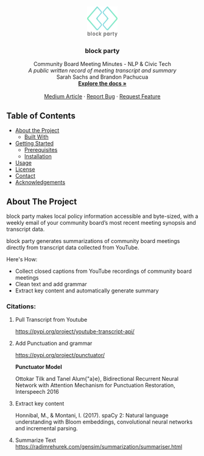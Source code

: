 <!-- PROJECT LOGO -->
<br />
<p align="center">
  <a href="https://blockparty.emptybox.io/">
    <img src="images/block_party_logo.png" alt="block party" width="80" height="80">
  </a>

  <h3 align="center">block party</h3>
  <p align="center">
    Community Board Meeting Minutes - NLP & Civic Tech
    <br/>
    <i>A public written record of meeting transcript and summary</i>
    <br/>
    Sarah Sachs and Brandon Pachucua
    <br />
    <a href="https://github.com/othneildrew/Best-README-Template"><strong>Explore the docs »</strong></a>
    <br />
    <br />
    <a href="https://github.com/othneildrew/Best-README-Template">Medium Article</a>
    ·
    <a href="https://github.com/othneildrew/Best-README-Template/issues">Report Bug</a>
    ·
    <a href="https://github.com/othneildrew/Best-README-Template/issues">Request Feature</a>
  </p>
</p>



<!-- TABLE OF CONTENTS -->
## Table of Contents

* [About the Project](#about-the-project)
  * [Built With](#built-with)
* [Getting Started](#getting-started)
  * [Prerequisites](#prerequisites)
  * [Installation](#installation)
* [Usage](#usage)
* [License](#license)
* [Contact](#contact)
* [Acknowledgements](#acknowledgements)



<!-- ABOUT THE PROJECT -->
## About The Project

block party makes local policy information accessible and byte-sized, with a weekly email of your community board’s most recent meeting synopsis and transcript data. 

block party generates summarizations of community board meetings directly from transcript data collected from YouTube.

Here's How:
* Collect closed captions from YouTube recordings of community board meetings
* Clean text and add grammar
* Extract key content and automatically generate summary

### Citations:

1. Pull Transcript from Youtube

    https://pypi.org/project/youtube-transcript-api/

2. Add Punctuation and grammar

    https://pypi.org/project/punctuator/

    <strong>Punctuator Model</strong>

    Ottokar Tilk and Tanel Alum{\"a}e},
    Bidirectional Recurrent Neural Network with Attention Mechanism for Punctuation Restoration,
    Interspeech 2016

3. Extract key content
    
    Honnibal, M., & Montani, I. (2017). spaCy 2: Natural language understanding with Bloom embeddings, convolutional neural networks and incremental parsing.

4. Summarize Text
    https://radimrehurek.com/gensim/summarization/summariser.html
